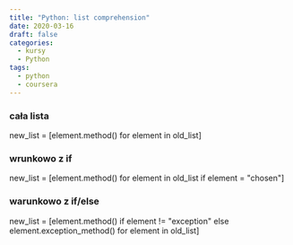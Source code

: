 ```yaml
---
title: "Python: list comprehension"
date: 2020-03-16
draft: false
categories:
  - kursy
  - Python
tags:
  - python
  - coursera
---
```


### cała lista

new_list = [element.method() for element in old_list]

### wrunkowo z if

new_list = [element.method() for element in old_list if element = "chosen"]

### warunkowo z if/else

new_list = [element.method() if element != "exception" else element.exception_method() for element in old_list]
